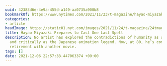 ```yaml
---
uuid: 42383d6e-4e9a-455d-a149-aa0735a900b8
bookmarkOf: https://www.nytimes.com/2021/11/23/t-magazine/hayao-miyazaki-studio-ghibli.html
categories:
- article
headImage: https://static01.nyt.com/images/2021/11/24/t-magazine/24tmag-miyazaki-slide-FV6R-copy/24tmag-miyazaki-slide-FV6R-copy-largeHorizontalJumbo-v2.jpg
title: Hayao Miyazaki Prepares to Cast One Last Spell
description: No artist has explored the contradictions of humanity as sympathetically
  and critically as the Japanese animation legend. Now, at 80, he’s coming out of
  retirement with another movie.
tags: []
date: 2021-12-06 22:57:33.447063374 +00:00
---
```


